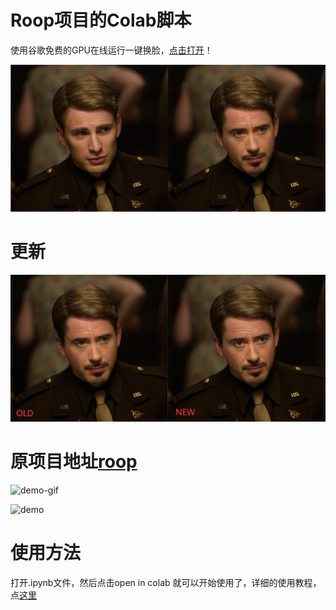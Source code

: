 # Roop项目的Colab脚本
使用谷歌免费的GPU在线运行一键换脸，[点击打开](roop_v1.ipynb)！  

![demo](4.jpg)   

# 更新  

![demo](new.jpg)   

# 原项目地址[roop](https://github.com/Navezjt/roop/)
![demo-gif](https://github.com/Navezjt/roop/blob/main/demo.gif)  


![demo](cmp.gif)  



  
# 使用方法

打开.ipynb文件，然后点击open in colab 就可以开始使用了，详细的使用教程，点[这里](https://www.tonyisstark.com/1240.html) 



